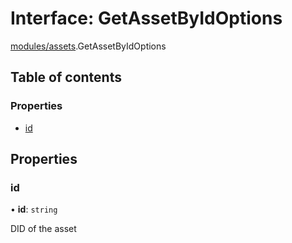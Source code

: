 # Interface: GetAssetByIdOptions

[modules/assets](../modules/modules_assets.md).GetAssetByIdOptions

## Table of contents

### Properties

- [id](modules_assets.GetAssetByIdOptions.md#id)

## Properties

### id

• **id**: `string`

DID of the asset
